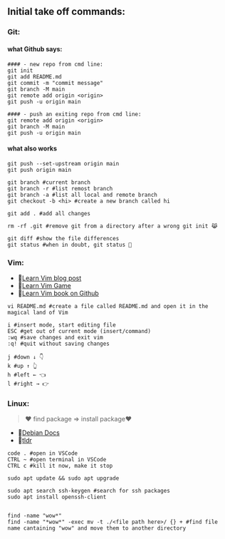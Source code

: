 ## Initial take off commands:

### Git:

#### what Github says:
```shell
#### - new repo from cmd line:
git init
git add README.md
git commit -m "commit message"
git branch -M main
git remote add origin <origin>
git push -u origin main

#### - push an exiting repo from cmd line:
git remote add origin <origin>
git branch -M main
git push -u origin main
```
#### what also works
```shell
git push --set-upstream origin main
git push origin main

git branch #current branch
git branch -r #list remost branch
git branch -a #list all local and remote branch
git checkout -b <hi> #create a new branch called hi

git add . #add all changes

rm -rf .git #remove git from a directory after a wrong git init 😹

git diff #show the file differences
git status #when in doubt, git status 🧠
```

### Vim:
* 🔗[Learn Vim blog post](https://danielmiessler.com/study/vim/)
* 🔗[Learn Vim Game](https://vim-adventures.com/)
* 🔗[Learn Vim book on Github](https://github.com/iggredible/Learn-Vim)

```shell
vi README.md #create a file called README.md and open it in the magical land of Vim

i #insert mode, start editing file
ESC #get out of current mode (insert/command)
:wq #save changes and exit vim
:q! #quit without saving changes

j #down ↓ 👇
k #up ↑ 👆
h #left ← 👈 
l #right → 👉

```
### Linux:

> ❤ find package => install package❤

* 🔗[Debian Docs](https://www.debian.org/doc/manuals/debian-reference/pr01.en.html)
* 🔗[tldr](https://tldr.ostera.io/)

```shell
code . #open in VSCode
CTRL ~ #open terminal in VSCode
CTRL c #kill it now, make it stop

sudo apt update && sudo apt upgrade

sudo apt search ssh-keygen #search for ssh packages
sudo apt install openssh-client


find -name "wow*"
find -name "*wow*" -exec mv -t ./<file path here>/ {} + #find file name cantaining "wow" and move them to another directory

```

